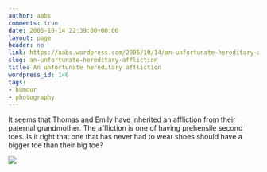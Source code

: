 ```yaml
---
author: aabs
comments: true
date: 2005-10-14 22:39:00+00:00
layout: page
header: no
link: https://aabs.wordpress.com/2005/10/14/an-unfortunate-hereditary-affliction/
slug: an-unfortunate-hereditary-affliction
title: An unfortunate hereditary affliction
wordpress_id: 146
tags:
- humour
- photography
---
```


It seems that Thomas and Emily have inherited an affliction from their paternal grandmother. The affliction is one of having prehensile second toes. Is it right that one that has never had to wear shoes should have a bigger toe than their big toe?

[![](http://photos1.blogger.com/blogger/6860/929/320/IMG_5914.jpg)](http://photos1.blogger.com/blogger/6860/929/1600/IMG_5914.jpg)

